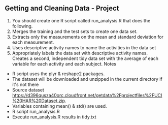 ## Getting and Cleaning Data - Project

1. You should create one R script called run_analysis.R that does the following.
2. Merges the training and the test sets to create one data set.
3. Extracts only the measurements on the mean and standard deviation for each measurement.
4. Uses descriptive activity names to name the activities in the data set
5. Appropriately labels the data set with descriptive activity names.
Creates a second, independent tidy data set with the average of each variable for each activity and each subject.
Notes

* R script uses the plyr & reshape2 packages.
* The dataset will be downloaded and unzipped in the current directory if it's not there
* Source dataset https://d396qusza40orc.cloudfront.net/getdata%2Fprojectfiles%2FUCI%20HAR%20Dataset.zip.
* Variables containing mean() & std() are used.
* R script run_analysis.R
* Execute run_analysis.R results in tidy.txt 
